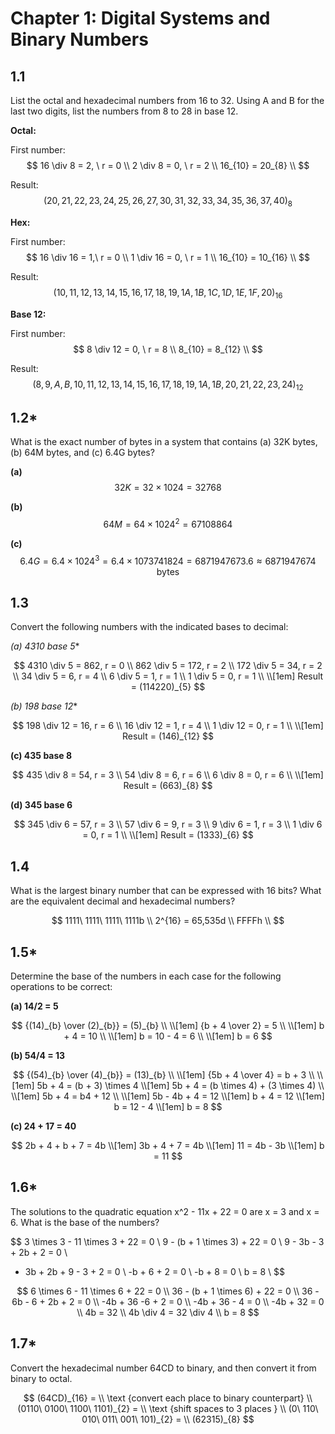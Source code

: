 # Chapter 1: Digital Systems and Binary Numbers

## 1.1 
List the octal and hexadecimal numbers from 16 to 32. Using A and B for the last two
digits, list the numbers from 8 to 28 in base 12.


**Octal:**

First number:  
$$
16 \div 8 = 2, \ r = 0 \\
2 \div 8 = 0, \ r = 2 \\
16_{10} = 20_{8} \\
$$

Result: 
$$
(20, 21, 22, 23, 24, 25, 26, 27, 30, 31, 32, 33, 34, 35, 36, 37, 40)_{8}
$$

**Hex:**

First number:
$$
16 \div 16 = 1,\ r = 0 \\
1 \div 16 = 0, \ r = 1 \\
16_{10} = 10_{16} \\
$$

Result:
$$
(10, 11, 12, 13, 14, 15, 16, 17, 18, 19, 1A, 1B, 1C, 1D, 1E, 1F, 20)_{16}
$$

**Base 12:**

First number:
$$
8 \div 12 = 0, \ r = 8 \\
8_{10} = 8_{12} \\
$$

Result:
$$
(8, 9, A, B, 10, 11, 12, 13, 14, 15, 16, 17, 18, 19, 1A, 1B, 20, 21, 22, 23, 24)_{12}
$$

## 1.2* 
What is the exact number of bytes in a system that contains (a) 32K bytes, (b) 64M bytes, and (c) 6.4G bytes?

**(a)**
$$
32K = 32 \times 1024 = 32768
$$

**(b)**
$$
64M = 64 \times 1024^2 = 67108864
$$

**(c)**
$$
6.4G = 6.4 \times 1024^3 = 6.4 \times 1073741824 = 6871947673.6 \approx 6871947674 \text{ bytes}
$$

## 1.3 
Convert the following numbers with the indicated bases to decimal:

**(a)* 4310 base 5**

$$
4310 \div 5 = 862, r = 0 \\
862 \div 5 = 172, r = 2 \\
172 \div 5 = 34, r = 2 \\
34 \div 5 = 6, r = 4 \\
6 \div 5 = 1, r = 1 \\
1 \div 5 = 0, r = 1 \\
\\[1em]
Result = (114220)_{5}
$$

**(b)* 198 base 12**

$$
198 \div 12 = 16, r = 6 \\
16 \div 12 = 1, r = 4 \\
1 \div 12 = 0, r = 1 \\
\\[1em]
Result = (146)_{12}
$$

**(c) 435 base 8**

$$
435 \div 8 = 54, r = 3 \\
54 \div 8 = 6, r = 6 \\
6 \div 8 = 0, r = 6 \\
\\[1em]
Result = (663)_{8}
$$

**(d) 345 base 6**

$$
345 \div 6 = 57, r = 3 \\
57 \div 6 = 9, r = 3 \\
9 \div 6 = 1, r = 3 \\
1 \div 6 = 0, r = 1 \\
\\[1em]
Result = (1333)_{6}
$$

## 1.4
What is the largest binary number that can be expressed with 16 bits? What are the 
equivalent decimal and hexadecimal numbers?

$$
1111\ 1111\ 1111\ 1111b \\
2^{16} = 65,535d \\
FFFFh \\
$$

## 1.5* 
Determine the base of the numbers in each case for the following operations to be correct:

**(a) 14/2 = 5**

$$
{(14)_{b} \over (2)_{b}} = (5)_{b} \\
\\[1em]
{b + 4 \over 2} = 5 \\
\\[1em]
b + 4 = 10 \\
\\[1em]
b = 10 - 4  = 6 \\
\\[1em]
b = 6
$$

**(b) 54/4 = 13**

$$
{(54)_{b} \over (4)_{b}} = (13)_{b} \\
\\[1em]
{5b + 4 \over 4} = b + 3 \\
\\[1em]
5b + 4 = (b + 3) \times 4
\\[1em]
5b + 4 = (b  \times 4) +  (3 \times 4) \\
\\[1em]
5b + 4 = b4 + 12 \\
\\[1em]
5b - 4b + 4 = 12
\\[1em]
b + 4 = 12
\\[1em]
b = 12 - 4
\\[1em]
b = 8
$$

**(c) 24 + 17 = 40**

$$
2b + 4 + b + 7 = 4b
\\[1em]
3b + 4 + 7 = 4b
\\[1em]
11 = 4b - 3b
\\[1em]
b = 11
$$


## 1.6*
 The solutions to the quadratic equation x^2 - 11x + 22 = 0 are x = 3 and x = 6. What is the base of the numbers?

 $$
 3 \times 3 - 11 \times 3 + 22 = 0 \\
 9 - (b + 1 \times 3) + 22 = 0 \\
 9 - 3b - 3 + 2b + 2 = 0 \\
 - 3b + 2b + 9 - 3 + 2 = 0 \\
 -b + 6 + 2 = 0  \\
 -b + 8 = 0  \\
 b = 8  \\
 $$

 
 $$
 6 \times 6 - 11 \times 6 + 22 = 0 \\
 36 - (b + 1 \times 6) + 22 = 0 \\
 36 - 6b - 6 + 2b + 2 = 0 \\
 -4b + 36 -6 + 2 = 0 \\
 -4b  + 36 - 4 = 0 \\
 -4b + 32 = 0  \\
 4b = 32  \\
 4b \div 4 = 32 \div 4 \\
 b = 8
 $$


 ## 1.7*
 Convert the hexadecimal number 64CD to binary, and then convert it from binary to octal.

$$
 (64CD)_{16} = \\
 \text {convert each place to binary counterpart}  \\
 (0110\ 0100\ 1100\ 1101)_{2} = \\
 \text {shift spaces to 3 places }  \\
 (0\ 110\ 010\ 011\ 001\ 101)_{2} = \\ 
 (62315)_{8}
 $$